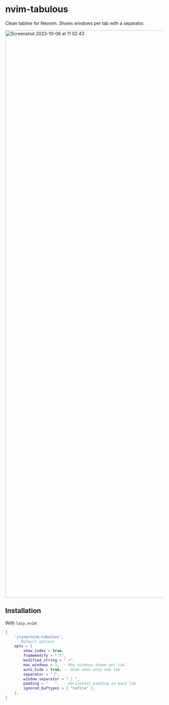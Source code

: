 # nvim-tabulous

Clean tabline for Neovim. Shows windows per tab with a separator.

<img width="1804" alt="Screenshot 2023-10-06 at 11 02 43" src="https://github.com/jryom/nvim-tabulous/assets/2834949/e79f56de-79b8-4871-b97c-d688d7a27021">

## Installation

With `lazy.nvim`:

```lua
{
    'jryom/nvim-tabulous',
    -- Default options
    opts = {
        show_index = true,
        fnamemodify = ":t",
        modified_string = " +",
        max_windows = 3, -- Max windows shown per tab
        auto_hide = true, -- Hide when only one tab
        separator = "▕",
        window_separator = " | ",
        padding = "   ", -- Horizontal padding in each tab
        ignored_buftypes = { "nofile" },
    },
}
```
